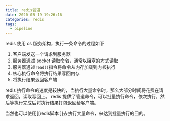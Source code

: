 ```yaml
---
title: redis管道
date: 2020-05-19 19:26:16
categories: redis
tags:
  - pipeline
---
```


redis 使用 cs 服务架构，执行一条命令的过程如下

1. 客户端发送一个请求到服务器
2. 服务器通过 socket 读取命令，通常以阻塞的方式读取
3. 服务器通过`read()`指令将命令从内存加载到内核执行
4. 核心执行命令将执行结果写回内存
5. 将执行结果返回客户端

redis 执行命令的速度是较快的，当执行大量命令时，那么大部分时间将花费在请求返回，读取写回上。
redis 提供了管道命令，可以批量执行命令，依次执行，然后等执行完成后将执行结果打包返回给客户端。

当然也可以使用[[redis脚本 ]]去执行大量命令，来达到批量执行的目的。
